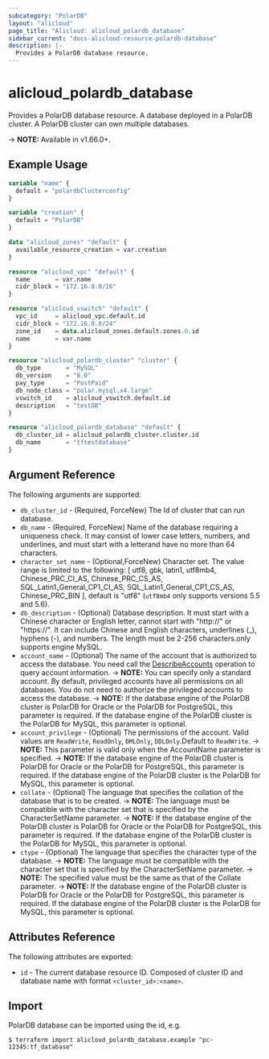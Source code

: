 ```yaml
---
subcategory: "PolarDB"
layout: "alicloud"
page_title: "Alicloud: alicloud_polardb_database"
sidebar_current: "docs-alicloud-resource-polardb-database"
description: |-
  Provides a PolarDB database resource.
---
```


# alicloud\_polardb\_database

Provides a PolarDB database resource. A database deployed in a PolarDB cluster. A PolarDB cluster can own multiple databases.

-> **NOTE:** Available in v1.66.0+.

## Example Usage

```terraform
variable "name" {
  default = "polardbClusterconfig"
}

variable "creation" {
  default = "PolarDB"
}

data "alicloud_zones" "default" {
  available_resource_creation = var.creation
}

resource "alicloud_vpc" "default" {
  name       = var.name
  cidr_block = "172.16.0.0/16"
}

resource "alicloud_vswitch" "default" {
  vpc_id     = alicloud_vpc.default.id
  cidr_block = "172.16.0.0/24"
  zone_id    = data.alicloud_zones.default.zones.0.id
  name       = var.name
}

resource "alicloud_polardb_cluster" "cluster" {
  db_type       = "MySQL"
  db_version    = "8.0"
  pay_type      = "PostPaid"
  db_node_class = "polar.mysql.x4.large"
  vswitch_id    = alicloud_vswitch.default.id
  description   = "testDB"
}

resource "alicloud_polardb_database" "default" {
  db_cluster_id = alicloud_polardb_cluster.cluster.id
  db_name       = "tftestdatabase"
}
```

## Argument Reference

The following arguments are supported:

* `db_cluster_id` - (Required, ForceNew) The Id of cluster that can run database.
* `db_name` - (Required, ForceNew) Name of the database requiring a uniqueness check. It may consist of lower case letters, numbers, and underlines, and must start with a letterand have no more than 64 characters.
* `character_set_name` - (Optional,ForceNew) Character set. The value range is limited to the following: [ utf8, gbk, latin1, utf8mb4, Chinese_PRC_CI_AS, Chinese_PRC_CS_AS, SQL_Latin1_General_CP1_CI_AS, SQL_Latin1_General_CP1_CS_AS, Chinese_PRC_BIN ], default is "utf8" \(`utf8mb4` only supports versions 5.5 and 5.6\).
* `db_description` - (Optional) Database description. It must start with a Chinese character or English letter, cannot start with "http://" or "https://". It can include Chinese and English characters, underlines (_), hyphens (-), and numbers. The length must be 2-256 characters.only supports engine MySQL.
* `account_name` - (Optional) The name of the account that is authorized to access the database. You need call the [DescribeAccounts](https://help.aliyun.com/document_detail/98107.html) operation to query account information.
  -> **NOTE:** You can specify only a standard account. By default, privileged accounts have all permissions on all databases. You do not need to authorize the privileged accounts to access the database.
  -> **NOTE:** If the database engine of the PolarDB cluster is PolarDB for Oracle or the PolarDB for PostgreSQL, this parameter is required. If the database engine of the PolarDB cluster is the PolarDB for MySQL, this parameter is optional.
* `account_privilege` - (Optional) The permissions of the account. Valid values are `ReadWrite`, `ReadOnly`, `DMLOnly`, `DDLOnly`.Default to `ReadWrite`.
  -> **NOTE:** This parameter is valid only when the AccountName parameter is specified.
  -> **NOTE:** If the database engine of the PolarDB cluster is PolarDB for Oracle or the PolarDB for PostgreSQL, this parameter is required. If the database engine of the PolarDB cluster is the PolarDB for MySQL, this parameter is optional.
* `collate` - (Optional) The language that specifies the collation of the database that is to be created.
  -> **NOTE:** The language must be compatible with the character set that is specified by the CharacterSetName parameter.
  -> **NOTE:** If the database engine of the PolarDB cluster is PolarDB for Oracle or the PolarDB for PostgreSQL, this parameter is required. If the database engine of the PolarDB cluster is the PolarDB for MySQL, this parameter is optional.
* `ctype` - (Optional) The language that specifies the character type of the database.
  -> **NOTE:** The language must be compatible with the character set that is specified by the CharacterSetName parameter.
  -> **NOTE:** The specified value must be the same as that of the Collate parameter.
  -> **NOTE:** If the database engine of the PolarDB cluster is PolarDB for Oracle or the PolarDB for PostgreSQL, this parameter is required. If the database engine of the PolarDB cluster is the PolarDB for MySQL, this parameter is optional.
  
  
## Attributes Reference

The following attributes are exported:

* `id` - The current database resource ID. Composed of cluster ID and database name with format `<cluster_id>:<name>`.

## Import

PolarDB database can be imported using the id, e.g.

```
$ terraform import alicloud_polardb_database.example "pc-12345:tf_database"
```
